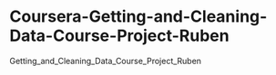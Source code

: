 # Coursera-Getting-and-Cleaning-Data-Course-Project-Ruben
Getting_and_Cleaning_Data_Course_Project_Ruben
